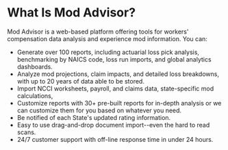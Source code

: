 # What Is Mod Advisor?

Mod Advisor is a web-based platform offering tools for workers' compensation data analysis and experience mod information.  You can:

* Generate over 100 reports, including actuarial loss pick analysis, benchmarking by NAICS code, loss run imports, and global analytics dashboards.
* Analyze mod projections, claim impacts, and detailed loss breakdowns, with up to 20 years of data able to be stored.
* Import NCCI worksheets, payroll, and claims data, state-specific mod calculations,
* Customize reports with 30+ pre-built reports for in-depth analysis or we can customize them for you based on whatever you need.
* Be notified of each State's updated rating information.
* Easy to use drag-and-drop document import--even the hard to read scans.
* 24/7 customer support with off-line response time in under 24 hours.
